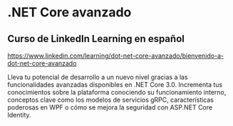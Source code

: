 # .NET Core avanzado
## Curso de LinkedIn Learning en español
https://www.linkedin.com/learning/dot-net-core-avanzado/bienvenido-a-dot-net-core-avanzado

Lleva tu potencial de desarrollo a un nuevo nivel gracias a las funcionalidades avanzadas disponibles en .NET Core 3.0. Incrementa tus conocimientos sobre la plataforma conociendo su funcionamiento interno, conceptos clave como los modelos de servicios gRPC, características poderosas en WPF o cómo se mejora la seguridad con ASP.NET Core Identity.
